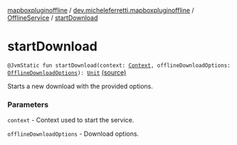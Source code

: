 [mapboxpluginoffline](../../index.md) / [dev.micheleferretti.mapboxpluginoffline](../index.md) / [OfflineService](index.md) / [startDownload](./start-download.md)

# startDownload

`@JvmStatic fun startDownload(context: `[`Context`](https://developer.android.com/reference/android/content/Context.html)`, offlineDownloadOptions: `[`OfflineDownloadOptions`](../../dev.micheleferretti.mapboxpluginoffline.model/-offline-download-options/index.md)`): `[`Unit`](https://kotlinlang.org/api/latest/jvm/stdlib/kotlin/-unit/index.html) [(source)](https://github.com/xit0c/mapbox-plugin-offline/tree/master/mapboxpluginoffline/src/main/java/dev/micheleferretti/mapboxpluginoffline/OfflineService.kt#L41)

Starts a new download with the provided options.

### Parameters

`context` - Context used to start the service.

`offlineDownloadOptions` - Download options.